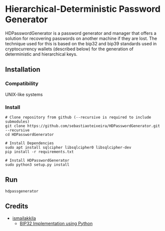 # Hierarchical-Deterministic Password Generator
HDPasswordGenerator is a password generator and manager that offers a solution for recovering passwords on another machine if they are lost. The technique used for this is based on the bip32 and bip39 standards used in cryptocurrency wallets (described below) for the generation of deterministic and hierarchical keys.

## Installation
### Compatibility
UNIX-like systems
### Install
    # Clone repository from github (--recursive is required to include submodules)
    git clone https://github.com/sebastiaoteixeira/HDPasswordGenerator.git --recursive
    cd HDPasswordGenerator
    
    # Install Dependencies
    sudo apt install sqlcipher libsqlcipher0 libsqlcipher-dev
    pip install -r requirements.txt
    
    # Install HDPasswordGenerator
    sudo python3 setup.py install

## Run
    hdpassgenerator

## Credits
- [ismailakkila](https://github.com/ismailakkila 'ismailakkila')
  - [BIP32 Implementation using Python](https://github.com/ismailakkila/bip32 'BIP32 Implementation using Python')
